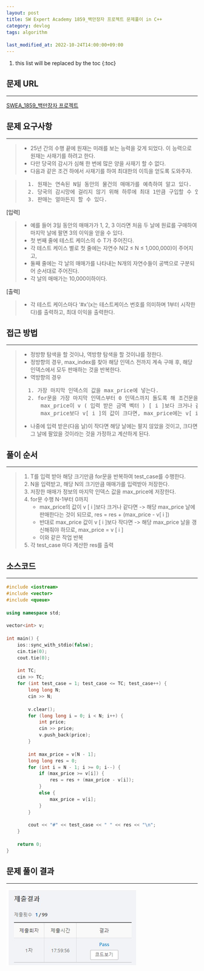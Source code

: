 ```yaml
---
layout: post
title: SW Expert Academy 1859_백만장자 프로젝트 문제풀이 in C++
category: devlog
tags: algorithm

last_modified_at: 2022-10-24T14:00:00+09:00
---
```


1. this list will be replaced by the toc
{:toc}

## 문제 URL
---
[SWEA_1859_백만장자 프로젝트](https://swexpertacademy.com/main/code/problem/problemDetail.do?problemLevel=2&contestProbId=AV5LrsUaDxcDFAXc&categoryId=AV5LrsUaDxcDFAXc&categoryType=CODE&problemTitle=&orderBy=FIRST_REG_DATETIME&selectCodeLang=ALL&select-1=2&pageSize=10&pageIndex=1)

## 문제 요구사항
---
> + 25년 간의 수행 끝에 원재는 미래를 보는 능력을 갖게 되었다. 이 능력으로 원재는 사재기를 하려고 한다.
> + 다만 당국의 감시가 심해 한 번에 많은 양을 사재기 할 수 없다.
> + 다음과 같은 조건 하에서 사재기를 하여 최대한의 이득을 얻도록 도와주자.

> <pre>
>	1. 원재는 연속된 N일 동안의 물건의 매매가를 예측하여 알고 있다.
>	2. 당국의 감시망에 걸리지 않기 위해 하루에 최대 1만큼 구입할 수 있다.
>	3. 판매는 얼마든지 할 수 있다.
> </pre>

[입력]
> + 예를 들어 3일 동안의 매매가가 1, 2, 3 이라면 처음 두 날에 원료를 구매하여 마지막 날에 팔면 3의 이익을 얻을 수 있다.
> + 첫 번째 줄에 테스트 케이스의 수 T가 주어진다.
> + 각 테스트 케이스 별로 첫 줄에는 자연수 N(2 ≤ N ≤ 1,000,000)이 주어지고,
> + 둘째 줄에는 각 날의 매매가를 나타내는 N개의 자연수들이 공백으로 구분되어 순서대로 주어진다.
> + 각 날의 매매가는 10,000이하이다.

[출력]
> + 각 테스트 케이스마다 ‘#x’(x는 테스트케이스 번호를 의미하며 1부터 시작한다)를 출력하고, 최대 이익을 출력한다.

## 접근 방법
---
> + 정방향 탐색을 할 것이냐, 역방향 탐색을 할 것이냐를 정한다.
> + 정방향의 경우, max_index를 찾아 해당 인덱스 전까지 계속 구매 후, 해당 인덱스에서 모두 판매하는 것을 반복한다.
> + 역방향의 경우
> <pre>
>   1. 가장 마지막 인덱스의 값을 max_price에 넣는다.
>   2. for문을 가장 마지막 인덱스부터 0 인덱스까지 돌도록 해 조건문을 활용하여 다음 조건 계산
>       max_price이 v ( 입력 받은 금액 벡터 ) [ i ]보다 크거나 같으면, result 값에 result + (max_price - v[ i ] ) 값을 넣는다.
>       max_price보다 v[ i ]의 값이 크다면, max_price에는 v[ i ] 값을 넣는다.
> </pre>
> + 나중에 입력 받은(다음 날)이 작다면 해당 날에는 팔지 않았을 것이고, 크다면 그 날에 팔았을 것이라는 것을 가정하고 계산하게 된다.


## 풀이 순서
---
> 1. T를 입력 받아 해당 크기만큼 for문을 반복하여 test_case를 수행한다.
> 2. N을 입력받고, 해당 N의 크기만큼 매매가를 입력받아 저장한다.
> 3. 저장한 매매가 정보의 마지막 인덱스 값을 max_price에 저장한다.
> 5. for문 수행 N-1부터 0까지
>     + max_price의 값이 v [ i ]보다 크거나 같다면 -> 해당 max_price 날에 판매한다는 것이 되므로, res = res + (max_price - v[ i ])
>     + 반대로 max_price 값이 v [ i ]보다 작다면 -> 해당 max_price 날을 갱신해줘야 하므로, max_price = v [ i ]
>     + 이와 같은 작업 반복
> 6. 각 test_case 마다 계산한 res를 출력


## 소스코드
---
~~~c++
#include <iostream>
#include <vector>
#include <queue>

using namespace std;

vector<int> v;

int main() {
	ios::sync_with_stdio(false);
	cin.tie(0);
	cout.tie(0);

	int TC;
	cin >> TC;
	for (int test_case = 1; test_case <= TC; test_case++) {
		long long N;
		cin >> N;

		v.clear();
		for (long long i = 0; i < N; i++) {
			int price;
			cin >> price;
			v.push_back(price);
		}

		int max_price = v[N - 1];
		long long res = 0;
		for (int i = N - 1; i >= 0; i--) {
			if (max_price >= v[i]) {
				res = res + (max_price - v[i]);
			}
			else {
				max_price = v[i];
			}
		}

		cout << "#" << test_case << " " << res << "\n";
	}

	return 0;
}
~~~

## 문제 풀이 결과
---
<img src="/assets/img/post-img/algorithm/2022-10-24-swea-1859/result.jpg">